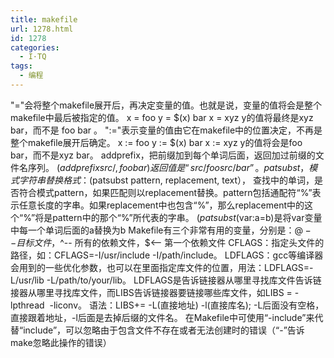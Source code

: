 ```yaml
---
title: makefile
url: 1278.html
id: 1278
categories:
  - I·TQ
tags:
  - 编程
---
```


"="会将整个makefile展开后，再决定变量的值。也就是说，变量的值将会是整个makefile中最后被指定的值。 x = foo y = $(x) bar x = xyz y的值将最终是xyz bar，而不是 foo bar 。 ":="表示变量的值由它在makefile中的位置决定，不再是整个makefile展开后确定。 x := foo y := $(x) bar x := xyz y的值将会是foo bar，而不是xyz bar。 addprefix，把前缀加到每个单词后面，返回加过前缀的文件名序列。 $(addprefix src/,foo bar) 返回值是“src/foo src/bar”。 patsubst，模式字符串替换 格式：$(patsubst pattern, replacement, text）， 查找中的单词，是否符合模式pattern，如果匹配则以replacement替换。pattern包括通配符“%”表示任意长度的字串。如果replacement中也包含“%”，那么replacement中的这个“%”将是pattern中的那个“%”所代表的字串。 $(patsubst %.c,%.o,x.c.c bar.c) 把字串“x.c.c bar.c”符合模式［%.c］的单词替换成［%.o］，返回结果是“x.c.o bar.o” 通配符“%”，表示任意长度的字串，%其功能和patsubst等价，$(var:a=b)是将var变量中每一个单词后面的a替换为b Makefile有三个非常有用的变量，分别是：$@-- 目标文件，$^-- 所有的依赖文件，$<-- 第一个依赖文件 CFLAGS：指定头文件的路径，如：CFLAGS=-I/usr/include -I/path/include。 LDFLAGS：gcc等编译器会用到的一些优化参数，也可以在里面指定库文件的位置，用法：LDFLAGS=-L/usr/lib -L/path/to/your/lib。 LDFLAGS是告诉链接器从哪里寻找库文件告诉链接器从哪里寻找库文件，而LIBS告诉链接器要链接哪些库文件，如LIBS = -lpthread  -liconv。 语法：LIBS+= -L(直接地址) -l(直接库名); -L后面没有空格，直接跟着地址，-l后面是去掉后缀的文件名。 在Makefile中可使用“-include”来代替“include”，可以忽略由于包含文件不存在或者无法创建时的错误（“-”告诉make忽略此操作的错误）